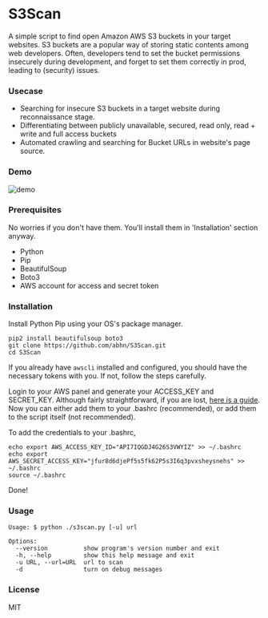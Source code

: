 # S3Scan 
A simple script to find open Amazon AWS S3 buckets in your target websites. S3 buckets are a popular way of storing static contents among web developers. Often, developers tend to set the bucket permissions insecurely during development, and forget to set them correctly in prod, leading to (security) issues.

### Usecase
* Searching for insecure S3 buckets in a target website during reconnaissance stage.
* Differentiating between publicly unavailable, secured, read only, read + write and full access buckets
* Automated crawling and searching for Bucket URLs in website's page source.

### Demo
![demo](https://raw.githubusercontent.com/abhn/S3Scan/master/example.png)

### Prerequisites
No worries if you don't have them. You'll install them in 'Installation' section anyway.
* Python
* Pip
* BeautifulSoup
* Boto3
* AWS account for access and secret token

### Installation
Install Python Pip using your OS's package manager.
```
pip2 install beautifulsoup boto3
git clone https://github.com/abhn/S3Scan.git
cd S3Scan
```
If you already have ```awscli``` installed and configured, you should have the necessary tokens with you. If not, follow the steps carefully. 

Login to your AWS panel and generate your ACCESS_KEY and SECRET_KEY. Although fairly straightforward, if you are lost, [here is a guide](http://docs.aws.amazon.com/general/latest/gr/managing-aws-access-keys.html). Now you can either add them to your .bashrc (recommended), or add them to the script itself (not recommended).

To add the credentials to your .bashrc,
```
echo export AWS_ACCESS_KEY_ID="API7IQGDJ4G26S3VWYIZ" >> ~/.bashrc
echo export AWS_SECRET_ACCESS_KEY="jfur8d6djePf5s5fk62P5s3I6q3pvxsheysnehs" >> ~/.bashrc
source ~/.bashrc
```

Done!

### Usage
```
Usage: $ python ./s3scan.py [-u] url

Options:
  --version          show program's version number and exit
  -h, --help         show this help message and exit
  -u URL, --url=URL  url to scan
  -d                 turn on debug messages
```

### License
MIT
